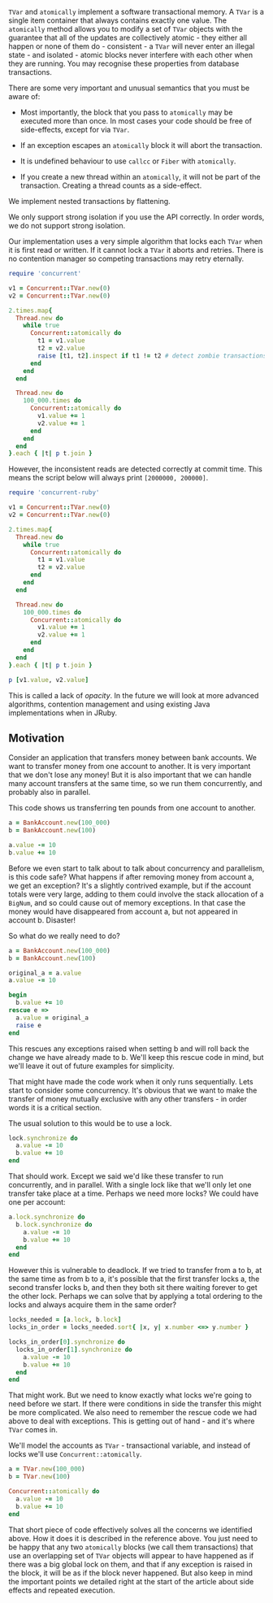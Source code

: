 `TVar` and `atomically` implement a software transactional memory. A `TVar` is a
single item container that always contains exactly one value. The `atomically`
method allows you to modify a set of `TVar` objects with the guarantee that all
of the updates are collectively atomic - they either all happen or none of them
do - consistent - a `TVar` will never enter an illegal state - and isolated -
atomic blocks never interfere with each other when they are running. You may
recognise these properties from database transactions.

There are some very important and unusual semantics that you must be aware of:

*   Most importantly, the block that you pass to `atomically` may be executed more
than once. In most cases your code should be free of side-effects, except for
via `TVar`.

*   If an exception escapes an `atomically` block it will abort the transaction.

*   It is undefined behaviour to use `callcc` or `Fiber` with `atomically`.

*   If you create a new thread within an `atomically`, it will not be part of
the transaction. Creating a thread counts as a side-effect.

We implement nested transactions by flattening.

We only support strong isolation if you use the API correctly. In order words,
we do not support strong isolation.

Our implementation uses a very simple algorithm that locks each `TVar` when it
is first read or written. If it cannot lock a `TVar` it aborts and retries.
There is no contention manager so competing transactions may retry eternally.

```ruby
require 'concurrent'

v1 = Concurrent::TVar.new(0)
v2 = Concurrent::TVar.new(0)

2.times.map{
  Thread.new do
    while true
      Concurrent::atomically do
        t1 = v1.value
        t2 = v2.value
        raise [t1, t2].inspect if t1 != t2 # detect zombie transactions
      end
    end
  end

  Thread.new do
    100_000.times do
      Concurrent::atomically do
        v1.value += 1
        v2.value += 1
      end
    end
  end
}.each { |t| p t.join }
```

However, the inconsistent reads are detected correctly at commit time. This
means the script below will always print `[2000000, 200000]`.

```ruby
require 'concurrent-ruby'

v1 = Concurrent::TVar.new(0)
v2 = Concurrent::TVar.new(0)

2.times.map{
  Thread.new do
    while true
      Concurrent::atomically do
        t1 = v1.value
        t2 = v2.value
      end
    end
  end

  Thread.new do
    100_000.times do
      Concurrent::atomically do
        v1.value += 1
        v2.value += 1
      end
    end
  end
}.each { |t| p t.join }

p [v1.value, v2.value]
```

This is called a lack of *opacity*. In the future we will look at more advanced
algorithms, contention management and using existing Java implementations when
in JRuby.

## Motivation

Consider an application that transfers money between bank accounts. We want to
transfer money from one account to another. It is very important that we don't
lose any money! But it is also important that we can handle many account
transfers at the same time, so we run them concurrently, and probably also in
parallel.

This code shows us transferring ten pounds from one account to another.

```ruby
a = BankAccount.new(100_000)
b = BankAccount.new(100)

a.value -= 10
b.value += 10
```

Before we even start to talk about to talk about concurrency and parallelism, is
this code safe? What happens if after removing money from account a, we get an
exception? It's a slightly contrived example, but if the account totals were
very large, adding to them could involve the stack allocation of a `BigNum`, and
so could cause out of memory exceptions.  In that case the money would have
disappeared from account a, but not appeared in account b. Disaster!

So what do we really need to do?

```ruby
a = BankAccount.new(100_000)
b = BankAccount.new(100)

original_a = a.value
a.value -= 10

begin
  b.value += 10
rescue e =>
  a.value = original_a
  raise e
end
```

This rescues any exceptions raised when setting b and will roll back the change
we have already made to b. We'll keep this rescue code in mind, but we'll leave
it out of future examples for simplicity.

That might have made the code work when it only runs sequentially. Lets start to
consider some concurrency. It's obvious that we want to make the transfer of
money mutually exclusive with any other transfers - in order words it is a
critical section.

The usual solution to this would be to use a lock.

```ruby
lock.synchronize do
  a.value -= 10
  b.value += 10
end
```

That should work. Except we said we'd like these transfer to run concurrently,
and in parallel. With a single lock like that we'll only let one transfer take
place at a time. Perhaps we need more locks? We could have one per account:

```ruby
a.lock.synchronize do
  b.lock.synchronize do
    a.value -= 10
    b.value += 10
  end
end
```

However this is vulnerable to deadlock. If we tried to transfer from a to b, at
the same time as from b to a, it's possible that the first transfer locks a, the
second transfer locks b, and then they both sit there waiting forever to get the
other lock. Perhaps we can solve that by applying a total ordering to the locks
and always acquire them in the same order?

```ruby
locks_needed = [a.lock, b.lock]
locks_in_order = locks_needed.sort{ |x, y| x.number <=> y.number }

locks_in_order[0].synchronize do
  locks_in_order[1].synchronize do
    a.value -= 10
    b.value += 10
  end
end
```

That might work. But we need to know exactly what locks we're going to need
before we start. If there were conditions in side the transfer this might be
more complicated. We also need to remember the rescue code we had above to deal
with exceptions. This is getting out of hand - and it's where `TVar` comes in.

We'll model the accounts as `TVar` - transactional variable, and instead of
locks we'll use `Concurrent::atomically`.

```ruby
a = TVar.new(100_000)
b = TVar.new(100)

Concurrent::atomically do
  a.value -= 10
  b.value += 10
end
```

That short piece of code effectively solves all the concerns we identified
above. How it does it is described in the reference above. You just need to be
happy that any two `atomically` blocks (we call them transactions) that use an
overlapping set of `TVar` objects will appear to have happened as if there was a
big global lock on them, and that if any exception is raised in the block, it
will be as if the block never happened. But also keep in mind the important
points we detailed right at the start of the article about side effects and
repeated execution.
